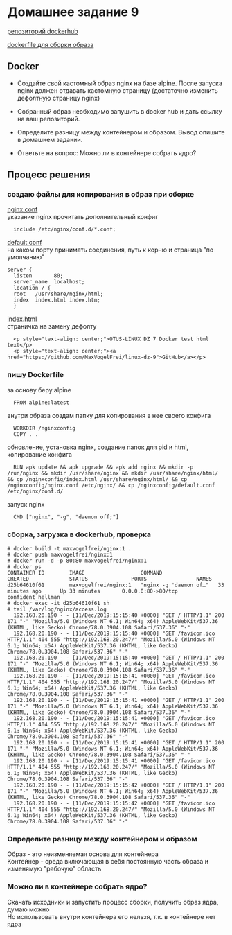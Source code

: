# Домашнее задание 9

[репозиторий dockerhub](https://hub.docker.com/r/maxvogelfrei/nginx)

[dockerfile для сборки образа](Dockerfile)

## Docker

* Создайте свой кастомный образ nginx на базе alpine. После запуска nginx должен отдавать кастомную страницу (достаточно изменить дефолтную страницу nginx)

* Собранный образ необходимо запушить в docker hub и дать ссылку на ваш репозиторий.

* Определите разницу между контейнером и образом. Вывод опишите в домашнем задании.

* Ответьте на вопрос: Можно ли в контейнере собрать ядро?

## Процесс решения

### создаю файлы для копирования в образ при сборке

[nginx.conf](nginx.conf)  
указание nginx прочитать дополнительный конфиг

      include /etc/nginx/conf.d/*.conf;


[default.conf](default.conf)  
на каком порту принимать соединения, путь к корню и страница "по умолчанию"

    server {
      listen       80;
      server_name  localhost;
      location / {
      root   /usr/share/nginx/html;
      index  index.html index.htm;
      }


[index.html](index.html)  
страничка на замену дефолту

      <p style="text-align: center;">OTUS-LINUX DZ 7 Docker test html text</p>
      <p style="text-align: center;"><a href="https://github.com/MaxVogelFrei/linux-dz-9">GitHub</a></p>
      
### пишу Dockerfile  
за основу беру alpine  

      FROM alpine:latest
внутри образа создам папку для копирования в нее своего конфига  

      WORKDIR /nginxconfig
      COPY . .
обновление, установка nginx, создание папок для pid и html, копирование конфига  

      RUN apk update && apk upgrade && apk add nginx && mkdir -p /run/nginx && mkdir /usr/share/nginx && mkdir /usr/share/nginx/html/ && cp /nginxconfig/index.html /usr/share/nginx/html/ && cp /nginxconfig/nginx.conf /etc/nginx/ && cp /nginxconfig/default.conf /etc/nginx/conf.d/
запуск nginx  

      CMD ["nginx", "-g", "daemon off;"]

### сборка, загрузка в dockerhub, проверка

    # docker build -t maxvogelfrei/nginx:1 .
    # docker push maxvogelfrei/nginx:1
    # docker run -d -p 80:80 maxvogelfrei/nginx:1
    # docker ps
    CONTAINER ID        IMAGE                  COMMAND                  CREATED             STATUS              PORTS                NAMES
    d25b64610f61        maxvogelfrei/nginx:1   "nginx -g 'daemon of…"   33 minutes ago      Up 33 minutes       0.0.0.0:80->80/tcp   confident_hellman
    # docker exec -it d25b64610f61 sh
    # tail /var/log/nginx/access.log
      192.168.20.190 - - [11/Dec/2019:15:15:40 +0000] "GET / HTTP/1.1" 200 171 "-" "Mozilla/5.0 (Windows NT 6.1; Win64; x64) AppleWebKit/537.36 (KHTML, like Gecko) Chrome/78.0.3904.108 Safari/537.36" "-"
      192.168.20.190 - - [11/Dec/2019:15:15:40 +0000] "GET /favicon.ico HTTP/1.1" 404 555 "http://192.168.20.247/" "Mozilla/5.0 (Windows NT 6.1; Win64; x64) AppleWebKit/537.36 (KHTML, like Gecko) Chrome/78.0.3904.108 Safari/537.36" "-"
      192.168.20.190 - - [11/Dec/2019:15:15:40 +0000] "GET / HTTP/1.1" 200 171 "-" "Mozilla/5.0 (Windows NT 6.1; Win64; x64) AppleWebKit/537.36 (KHTML, like Gecko) Chrome/78.0.3904.108 Safari/537.36" "-"
      192.168.20.190 - - [11/Dec/2019:15:15:41 +0000] "GET /favicon.ico HTTP/1.1" 404 555 "http://192.168.20.247/" "Mozilla/5.0 (Windows NT 6.1; Win64; x64) AppleWebKit/537.36 (KHTML, like Gecko) Chrome/78.0.3904.108 Safari/537.36" "-"
      192.168.20.190 - - [11/Dec/2019:15:15:41 +0000] "GET / HTTP/1.1" 200 171 "-" "Mozilla/5.0 (Windows NT 6.1; Win64; x64) AppleWebKit/537.36 (KHTML, like Gecko) Chrome/78.0.3904.108 Safari/537.36" "-"
      192.168.20.190 - - [11/Dec/2019:15:15:41 +0000] "GET /favicon.ico HTTP/1.1" 404 555 "http://192.168.20.247/" "Mozilla/5.0 (Windows NT 6.1; Win64; x64) AppleWebKit/537.36 (KHTML, like Gecko) Chrome/78.0.3904.108 Safari/537.36" "-"
      192.168.20.190 - - [11/Dec/2019:15:15:41 +0000] "GET / HTTP/1.1" 200 171 "-" "Mozilla/5.0 (Windows NT 6.1; Win64; x64) AppleWebKit/537.36 (KHTML, like Gecko) Chrome/78.0.3904.108 Safari/537.36" "-"
      192.168.20.190 - - [11/Dec/2019:15:15:41 +0000] "GET /favicon.ico HTTP/1.1" 404 555 "http://192.168.20.247/" "Mozilla/5.0 (Windows NT 6.1; Win64; x64) AppleWebKit/537.36 (KHTML, like Gecko) Chrome/78.0.3904.108 Safari/537.36" "-"
      192.168.20.190 - - [11/Dec/2019:15:15:42 +0000] "GET / HTTP/1.1" 200 171 "-" "Mozilla/5.0 (Windows NT 6.1; Win64; x64) AppleWebKit/537.36 (KHTML, like Gecko) Chrome/78.0.3904.108 Safari/537.36" "-"
      192.168.20.190 - - [11/Dec/2019:15:15:42 +0000] "GET /favicon.ico HTTP/1.1" 404 555 "http://192.168.20.247/" "Mozilla/5.0 (Windows NT 6.1; Win64; x64) AppleWebKit/537.36 (KHTML, like Gecko) Chrome/78.0.3904.108 Safari/537.36" "-"

### Определите разницу между контейнером и образом

Образ - это неизменяемая основа для контейнера  
Контейнер - среда включающая в себя постоянную часть образа и изменямую "рабочую" область

### Можно ли в контейнере собрать ядро?

Скачать исходники и запустить процесс сборки, получить образ ядра, думаю можно  
Но использовать внутри контейнера его нельзя, т.к. в контейнере нет ядра

